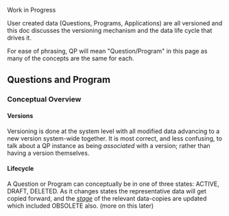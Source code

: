 Work in Progress

User created data (Questions, Programs, Applications) are all versioned and this doc discusses the versioning mechanism and the data life cycle that drives it.

For ease of phrasing, QP will mean "Question/Program" in this page as many of the concepts are the same for each.

## Questions and Program

### Conceptual Overview

#### Versions

Versioning is done at the system level with all modified data advancing to a new version system-wide together.  It is most correct, and less confusing, to talk about a QP instance as being *associated* with a version; rather than having a version themselves.

#### Lifecycle

A Question or Program can conceptually be in one of three states: ACTIVE, DRAFT, DELETED.  As it changes states the representative data will get copied forward, and the *[stage](https://github.com/seattle-uat/civiform/blob/45631099ef4245f60a98d5ab8cb90178aab7cfb2/universal-application-tool-0.0.1/app/models/LifecycleStage.java#L12)* of the relevant data-copies are updated which included OBSOLETE also. (more on this later)


